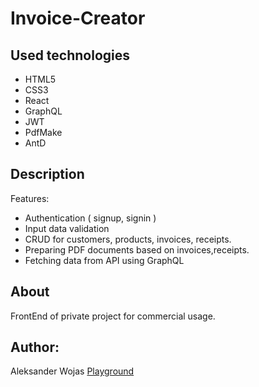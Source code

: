 # Invoice-Creator

## Used technologies

- HTML5
- CSS3
- React
- GraphQL
- JWT
- PdfMake
- AntD

## Description

Features:
- Authentication ( signup, signin )
- Input data validation
- CRUD for customers, products, invoices, receipts.
- Preparing PDF documents based on invoices,receipts.
- Fetching data from API using GraphQL

## About

FrontEnd of private project for commercial usage.

## Author:
Aleksander Wojas
[Playground](http://invoice-creator.olekwojas.pl)
